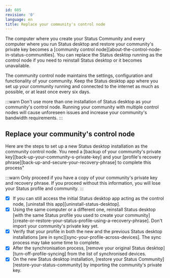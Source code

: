 ```yaml
---
id: 605
revision: '0'
language: en
title: Replace your community's control node
---
```


The computer where you create your Status Community and every computer where you run Status desktop and restore your community's private key becomes a [community control node][about-the-control-node-in-status-communities]. You can replace the Status desktop running as the control node if you need to reinstall Status desktop or it becomes unavailable.

The community control node maintains the settings, configuration and functionality of your community. Keep the Status desktop app where you set up your community running and connected to the internet as much as possible, or at least once every six days.

:::warn
Don't use more than one installation of Status desktop as your community's control node. Running your community with multiple control nodes will cause unforeseen issues and increase your community's bandwidth requirements.
:::

## Replace your community's control node

Here are the steps to set up a new Status desktop installation as the community control node. You need a [backup of your community's private key][back-up-your-community-s-private-key] and your [profile's recovery phrase][back-up-and-secure-your-recovery-phrase] to complete this process"

:::warn
Only proceed if you have a copy of your community's private key and recovery phrase. If you proceed without this information, you will lose your Status profile and community.
:::

- [x] If you can still access the initial Status desktop app acting as the control node, [uninstall this app][uninstall-status-desktop].
- [x] Using the same computer or a different one, reinstall Status desktop [with the same Status profile you used to create your community][create-or-restore-your-status-profile-using-a-recovery-phrase]. Don't import your community's private key yet.
- [x] Verify that your profile in both the new and the previous Status desktop installations [are in sync][sync-your-profile-across-devices]. The sync process may take some time to complete.
- [x] After the synchronisation process, [remove your original Status desktop][turn-off-profile-syncing] from the list of synchronised devices.
- [x] On the new Status desktop installation, [restore your Status Community][restore-your-status-community] by importing the community's private key.
